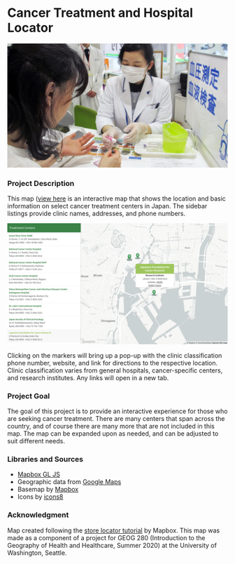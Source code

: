 # Cancer Treatment and Hospital Locator

![](assets/treatment.jpg)

### Project Description
This map ([view here](https://ky-chin.github.io/japan-liver-cancer/index.html) is an interactive map that shows the location and basic information on select cancer treatment centers in Japan. The sidebar listings provide clinic names, addresses, and phone numbers.

![](assets/example.png)

Clicking on the markers will bring up a pop-up with the clinic classification phone number, website, and link for directions to the respective location. Clinic classification varies from general hospitals, cancer-specific centers, and research institutes. Any links will open in a new tab.

### Project Goal
The goal of this project is to provide an interactive experience for those who are seeking cancer treatment. There are many centers that span across the country, and of course there are many more that are not included in this map. The map can be expanded upon as needed, and can be adjusted to suit different needs.


### Libraries and Sources
- [Mapbox GL JS](https://docs.mapbox.com/mapbox-gl-js/api/)
- Geographic data from [Google Maps](https://maps.google.com)
- Basemap by [Mapbox](https://www.mapbox.com/)
- Icons by [icons8](https://icons8.com/icons)


### Acknowledgment
Map created following the [store locator tutorial](https://docs.mapbox.com/help/tutorials/building-a-store-locator/) by Mapbox.
This map was made as a component of a project for GEOG 280 (Introduction to the Geography of Health and Healthcare, Summer 2020) at the University of Washington, Seattle.
